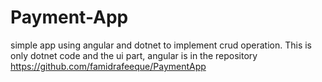 # Payment-App
simple app using angular and dotnet to implement crud operation.
This is only dotnet code and the ui part, angular is in the repository https://github.com/famidrafeeque/PaymentApp
